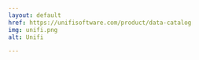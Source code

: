 ```yaml
---
layout: default
href: https://unifisoftware.com/product/data-catalog
img: unifi.png
alt: Unifi

---
```

